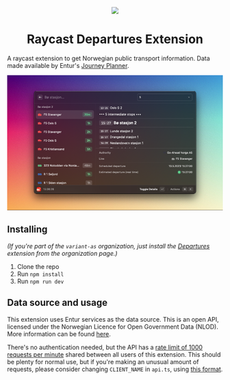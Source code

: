 <div align="center">
  <img width="128" src="https://github.com/rosvik/raycast-departures/blob/main/assets/command-icon.png?raw=true" />
  <h1 align="center">Raycast Departures Extension</h1>
</div>

A raycast extension to get Norwegian public transport information. Data made available by Entur's [Journey Planner](https://developer.entur.org/pages-journeyplanner-journeyplanner).

![Screenshot](metadata/raycast-departures-2.png)

## Installing

_(If you're part of the `variant-as` organization, just install the [Departures](https://www.raycast.com/variant-as/raycast-departures) extension from the organization page.)_

1. Clone the repo
2. Run `npm install`
3. Run `npm run dev`

## Data source and usage

This extension uses Entur services as the data source. This is an open API, licensed under the Norwegian Licence for Open Government Data (NLOD). More information can be found [here](https://developer.entur.org/pages-intro-setup-and-access#licenses).

There's no authentication needed, but the API has a [rate limit of 1000 requests per minute](https://enturas.atlassian.net/wiki/spaces/PUBLIC/pages/3736993955/Rate-limit+Policy+Journey-Planner-v3#Policy-levels) shared between all users of this extension. This should be plenty for normal use, but if you're making an unusual amount of requests, please consider changing `CLIENT_NAME` in `api.ts`, using [this format](https://developer.entur.org/pages-journeyplanner-journeyplanner#authentication).

